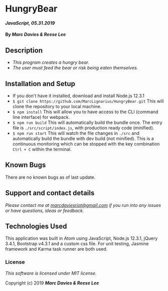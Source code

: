 # HungryBear

#### _JavaScript, 05.31.2019_

#### By _Marc Davies & Reese Lee_

## Description

* _This program creates a hungry bear._
* _The user must feed the bear or risk being eaten themselves._

## Installation and Setup
* If you don't have it installed, download and install Node.js 12.3.1
* `$ git clone https://github.com/MarcLignarius/HungryBear.git` This will clone the repository to your local machine.
* `$ npm install` This will allow you to have access to the CLI (command line interface) for webpack.
* `$ npm run build`
This will automatically build the bundle once. The entry file is `./src/script/index.js`, with production ready code (minified).
* `$ npm run start`
This will watch the file changes in `./src` and automatically build the bundle with dev build (not minified). This is a continuous monitoring which can be stopped with the key combination `Ctrl + C` within the terminal.

## Known Bugs
There are no known bugs as of last update.

## Support and contact details
_Please contact me at marcdaviesriot@gmail.com if you run into any issues or have questions, ideas or feedback._

## Technologies Used
This application was built in Atom using JavaScript, Node.js 12.3.1, jQuery 3.4.1, Bootstrap v4.3.1 and a custom css file. For unit testing, Jasmine framework and Karma task runner are both used.

### License

*This software is licensed under MIT license.*

Copyright (c) 2019 **_Marc Davies & Reese Lee_**
